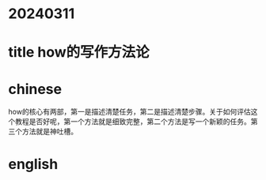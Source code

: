 
# 20240311

# title how的写作方法论

# chinese 
how的核心有两部，第一是描述清楚任务，第二是描述清楚步骤。关于如何评估这个教程是否好呢，第一个方法就是细致完整，第二个方法是写一个新颖的任务。第三个方法就是神吐槽。

# english

